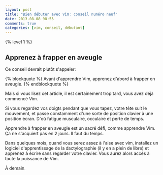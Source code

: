 ```yaml
---
layout: post
title: "Bien débuter avec Vim: conseil numéro neuf"
date: 2013-08-08 08:53
comments: true
categories: [vim, conseil, débutant]
---
```


{% level 1 %}

Apprenez à frapper en aveugle
-----------------------------

Ce conseil devrait plutôt s'appeler:

{% blockquote %}
Avant d'apprendre Vim, apprenez d'abord à frapper en aveugle.
{% endblockquote %}

Mais si vous lisez cet article, il est certainement trop tard, vous avez
déjà commencé Vim.

<!-- more -->

Si vous regardez vos doigts pendant que vous tapez, votre tête suit le
mouvement, et passe constamment d'une sorte de position clavier à une
position écran. D'où fatigue musculaire, occulaire et perte de temps.

Apprendre à frapper en aveugle est un sacré défi, comme apprendre Vim.
Ça ne s'acquiert pas en 2 jours. Il faut du temps.

Dans quelques mois, quand vous serez
assez à l'aise avec vim, installez un logiciel d'apprentissage de la
dactylographie (il y en a plein de libre) et apprenez à écrire sans regarder
votre clavier. Vous aurez alors accès à toute la puissance de Vim.

À demain.
